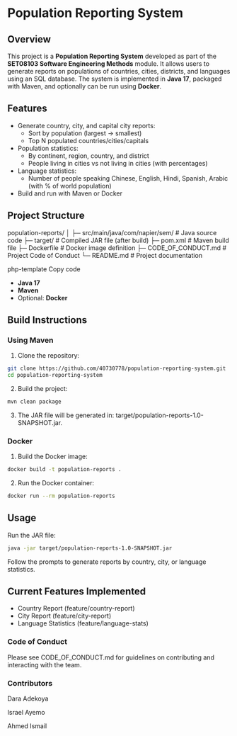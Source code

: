 # Population Reporting System

## Overview
This project is a **Population Reporting System** developed as part of the **SET08103 Software Engineering Methods** module. It allows users to generate reports on populations of countries, cities, districts, and languages using an SQL database. The system is implemented in **Java 17**, packaged with Maven, and optionally can be run using **Docker**.

## Features
- Generate country, city, and capital city reports:
  - Sort by population (largest → smallest)
  - Top N populated countries/cities/capitals
- Population statistics:
  - By continent, region, country, and district
  - People living in cities vs not living in cities (with percentages)
- Language statistics:
  - Number of people speaking Chinese, English, Hindi, Spanish, Arabic (with % of world population)
- Build and run with Maven or Docker

## Project Structure
population-reports/
│
├─ src/main/java/com/napier/sem/ # Java source code
├─ target/ # Compiled JAR file (after build)
├─ pom.xml # Maven build file
├─ Dockerfile # Docker image definition
├─ CODE_OF_CONDUCT.md # Project Code of Conduct
└─ README.md # Project documentation

php-template
Copy code

<!-- Prerequisites -->
- **Java 17**
- **Maven**
- Optional: **Docker**

## Build Instructions
### Using Maven
1. Clone the repository:
```bash
git clone https://github.com/40730778/population-reporting-system.git
cd population-reporting-system
```
2. Build the project:
```bash
mvn clean package
```
3. The JAR file will be generated in:
target/population-reports-1.0-SNAPSHOT.jar.


### Docker
1.  Build the Docker image:
```bash
docker build -t population-reports .
```
2. Run the Docker container:
```bash
docker run --rm population-reports
```

## Usage
Run the JAR file:
```bash
java -jar target/population-reports-1.0-SNAPSHOT.jar
```
Follow the prompts to generate reports by country, city, or language statistics.

## Current Features Implemented
- Country Report (feature/country-report)
- City Report (feature/city-report)
- Language Statistics (feature/language-stats)


### Code of Conduct
Please see CODE_OF_CONDUCT.md for guidelines on contributing and interacting with the team.

### Contributors
Dara Adekoya

Israel Ayemo

Ahmed Ismail
